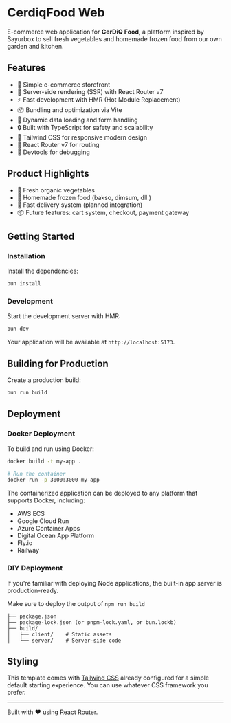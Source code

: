 # CerdiqFood Web

E-commerce web application for **CerDiQ Food**, a platform inspired by Sayurbox to sell fresh vegetables and homemade frozen food from our own garden and kitchen.

## Features

- 🛒 Simple e-commerce storefront
- 🚀 Server-side rendering (SSR) with React Router v7
- ⚡️ Fast development with HMR (Hot Module Replacement)
- 📦 Bundling and optimization via Vite
- 🔄 Dynamic data loading and form handling
- 🔒 Built with TypeScript for safety and scalability
- 🎨 Tailwind CSS for responsive modern design
- 🧭 React Router v7 for routing
- 🧪 Devtools for debugging

## Product Highlights

- 🥬 Fresh organic vegetables
- 🍢 Homemade frozen food (bakso, dimsum, dll.)
- 🧊 Fast delivery system (planned integration)
- 📦 Future features: cart system, checkout, payment gateway

## Getting Started

### Installation

Install the dependencies:

```bash
bun install
```

### Development

Start the development server with HMR:

```bash
bun dev
```

Your application will be available at `http://localhost:5173`.

## Building for Production

Create a production build:

```bash
bun run build
```

## Deployment

### Docker Deployment

To build and run using Docker:

```bash
docker build -t my-app .

# Run the container
docker run -p 3000:3000 my-app
```

The containerized application can be deployed to any platform that supports Docker, including:

- AWS ECS
- Google Cloud Run
- Azure Container Apps
- Digital Ocean App Platform
- Fly.io
- Railway

### DIY Deployment

If you're familiar with deploying Node applications, the built-in app server is production-ready.

Make sure to deploy the output of `npm run build`

```
├── package.json
├── package-lock.json (or pnpm-lock.yaml, or bun.lockb)
├── build/
│   ├── client/    # Static assets
│   └── server/    # Server-side code
```

## Styling

This template comes with [Tailwind CSS](https://tailwindcss.com/) already configured for a simple default starting experience. You can use whatever CSS framework you prefer.

---

Built with ❤️ using React Router.
